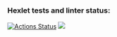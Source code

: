 ### Hexlet tests and linter status:
[![Actions Status](https://github.com/maidochka0/php-project-45/actions/workflows/hexlet-check.yml/badge.svg)](https://github.com/maidochka0/php-project-45/actions)
<a href="https://codeclimate.com/github/maidochka0/php-project-45/maintainability"><img src="https://api.codeclimate.com/v1/badges/503b3f3801b98d34aa0a/maintainability" /></a>
